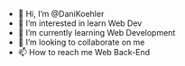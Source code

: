 - 👋 Hi, I’m @DaniKoehler
- 👀 I’m interested in learn Web Dev
- 🌱 I’m currently learning Web Development
- 💞️ I’m looking to collaborate on me
- 📫 How to reach me Web Back-End

<!---
DaniKoehler/DaniKoehler is a ✨ special ✨ repository because its `README.md` (this file) appears on your GitHub profile.
You can click the Preview link to take a look at your changes.
--->
